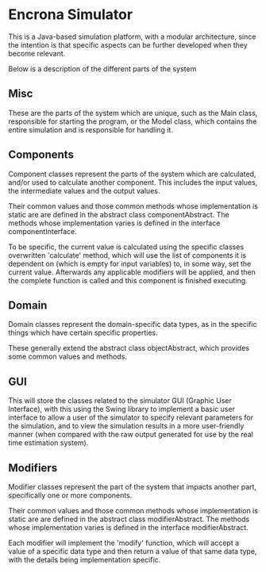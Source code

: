 # Encrona Simulator

This is a Java-based simulation platform, with a modular architecture, since the intention is that specific aspects can be further developed when they become relevant. 

Below is a description of the different parts of the system

## Misc

These are the parts of the system which are unique, such as the Main class, responsible for starting the program, or the Model class, which contains the entire simulation and is responsible for handling it. 

## Components

Component classes represent the parts of the system which are calculated, and/or used to calculate another component. This includes the input values, the intermediate values and the output values. 

Their common values and those common methods whose implementation is static are are defined in the abstract class componentAbstract. The methods whose implementation varies is defined in the interface componentInterface. 

To be specific, the current value is calculated using the specific classes overwritten 'calculate' method, which will use the list of components it is dependent on (which is empty for input variables) to, in some way, set the current value. Afterwards any applicable modifiers will be applied, and then the complete function is called and this component is finished executing. 

## Domain

Domain classes represent the domain-specific data types, as in the specific things which have certain specific properties. 

These generally extend the abstract class objectAbstract, which provides some common values and methods. 

## GUI

This will store the classes related to the simulator GUI (Graphic User Interface), with this using the Swing library to implement a basic user interface to allow a user of the simulator to specify relevant parameters for the simulation, and to view the simulation results in a more user-friendly manner (when compared with the raw output generated for use by the real time estimation system).

## Modifiers

Modifier classes represent the part of the system that impacts another part, specifically one or more components. 

Their common values and those common methods whose implementation is static are are defined in the abstract class modifierAbstract. The methods whose implementation varies is defined in the interface modifierAbstract. 

Each modifier will implement the 'modify' function, which will accept a value of a specific data type and then return a value of that same data type, with the details being implementation specific. 
